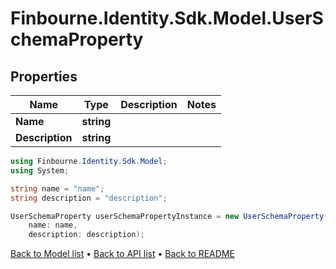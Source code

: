 # Finbourne.Identity.Sdk.Model.UserSchemaProperty

## Properties

Name | Type | Description | Notes
------------ | ------------- | ------------- | -------------
**Name** | **string** |  | 
**Description** | **string** |  | 

```csharp
using Finbourne.Identity.Sdk.Model;
using System;

string name = "name";
string description = "description";

UserSchemaProperty userSchemaPropertyInstance = new UserSchemaProperty(
    name: name,
    description: description);
```

[Back to Model list](../README.md#documentation-for-models) &#8226; [Back to API list](../README.md#documentation-for-api-endpoints) &#8226; [Back to README](../README.md)
